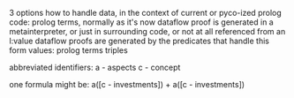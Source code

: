
3 options how to handle data, in the context of current or pyco-ized prolog code:
    prolog terms, normally as it's now
        dataflow proof is generated in a metainterpreter, 
        or just in surrounding code,
        or not at all
    referenced from an l:value
        dataflow proofs are generated by the predicates that handle this form
        values:
            prolog terms
            triples





abbreviated identifiers:
	a - aspects
	c - concept
	

one formula might be:
	a([c - investments]) + a([c - investments])


